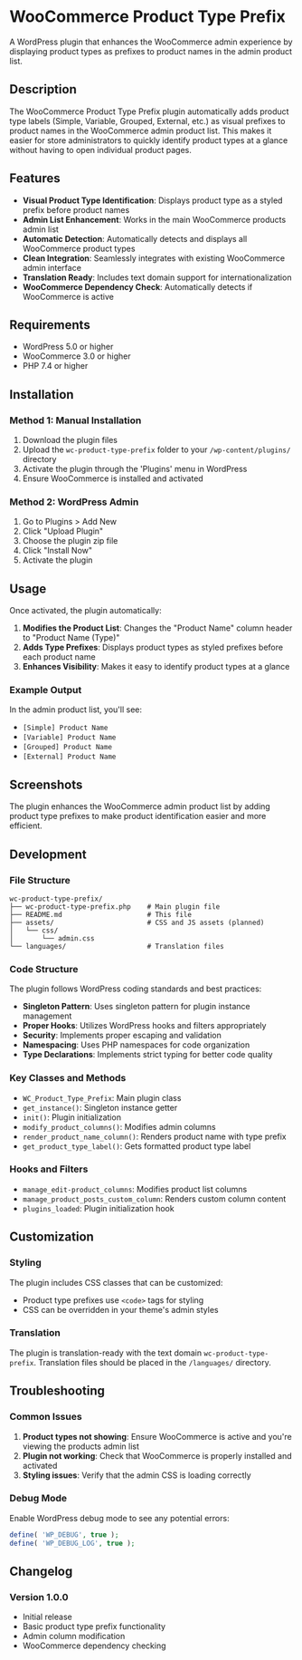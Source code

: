 # WooCommerce Product Type Prefix

A WordPress plugin that enhances the WooCommerce admin experience by displaying product types as prefixes to product names in the admin product list.

## Description

The WooCommerce Product Type Prefix plugin automatically adds product type labels (Simple, Variable, Grouped, External, etc.) as visual prefixes to product names in the WooCommerce admin product list. This makes it easier for store administrators to quickly identify product types at a glance without having to open individual product pages.

## Features

- **Visual Product Type Identification**: Displays product type as a styled prefix before product names
- **Admin List Enhancement**: Works in the main WooCommerce products admin list
- **Automatic Detection**: Automatically detects and displays all WooCommerce product types
- **Clean Integration**: Seamlessly integrates with existing WooCommerce admin interface
- **Translation Ready**: Includes text domain support for internationalization
- **WooCommerce Dependency Check**: Automatically detects if WooCommerce is active

## Requirements

- WordPress 5.0 or higher
- WooCommerce 3.0 or higher
- PHP 7.4 or higher

## Installation

### Method 1: Manual Installation

1. Download the plugin files
2. Upload the `wc-product-type-prefix` folder to your `/wp-content/plugins/` directory
3. Activate the plugin through the 'Plugins' menu in WordPress
4. Ensure WooCommerce is installed and activated

### Method 2: WordPress Admin

1. Go to Plugins > Add New
2. Click "Upload Plugin"
3. Choose the plugin zip file
4. Click "Install Now"
5. Activate the plugin

## Usage

Once activated, the plugin automatically:

1. **Modifies the Product List**: Changes the "Product Name" column header to "Product Name (Type)"
2. **Adds Type Prefixes**: Displays product types as styled prefixes before each product name
3. **Enhances Visibility**: Makes it easy to identify product types at a glance

### Example Output

In the admin product list, you'll see:
- `[Simple] Product Name`
- `[Variable] Product Name`
- `[Grouped] Product Name`
- `[External] Product Name`

## Screenshots

The plugin enhances the WooCommerce admin product list by adding product type prefixes to make product identification easier and more efficient.

## Development

### File Structure

```
wc-product-type-prefix/
├── wc-product-type-prefix.php    # Main plugin file
├── README.md                     # This file
├── assets/                       # CSS and JS assets (planned)
│   └── css/
│       └── admin.css
└── languages/                    # Translation files
```

### Code Structure

The plugin follows WordPress coding standards and best practices:

- **Singleton Pattern**: Uses singleton pattern for plugin instance management
- **Proper Hooks**: Utilizes WordPress hooks and filters appropriately
- **Security**: Implements proper escaping and validation
- **Namespacing**: Uses PHP namespaces for code organization
- **Type Declarations**: Implements strict typing for better code quality

### Key Classes and Methods

- `WC_Product_Type_Prefix`: Main plugin class
- `get_instance()`: Singleton instance getter
- `init()`: Plugin initialization
- `modify_product_columns()`: Modifies admin columns
- `render_product_name_column()`: Renders product name with type prefix
- `get_product_type_label()`: Gets formatted product type label

### Hooks and Filters

- `manage_edit-product_columns`: Modifies product list columns
- `manage_product_posts_custom_column`: Renders custom column content
- `plugins_loaded`: Plugin initialization hook

## Customization

### Styling

The plugin includes CSS classes that can be customized:
- Product type prefixes use `<code>` tags for styling
- CSS can be overridden in your theme's admin styles

### Translation

The plugin is translation-ready with the text domain `wc-product-type-prefix`. Translation files should be placed in the `/languages/` directory.

## Troubleshooting

### Common Issues

1. **Product types not showing**: Ensure WooCommerce is active and you're viewing the products admin list
2. **Plugin not working**: Check that WooCommerce is properly installed and activated
3. **Styling issues**: Verify that the admin CSS is loading correctly

### Debug Mode

Enable WordPress debug mode to see any potential errors:
```php
define( 'WP_DEBUG', true );
define( 'WP_DEBUG_LOG', true );
```

## Changelog

### Version 1.0.0
- Initial release
- Basic product type prefix functionality
- Admin column modification
- WooCommerce dependency checking